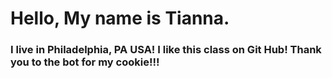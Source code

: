 <H1>Hello, My name is Tianna.</H1> 
<H3>I live in Philadelphia, PA USA! I like this class on Git Hub! Thank you to the bot for my cookie!!! </H3>
